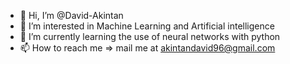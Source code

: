 - 👋 Hi, I’m @David-Akintan
- 👀 I’m interested in Machine Learning and Artificial intelligence
- 🌱 I’m currently learning the use of neural networks with python
- 📫 How to reach me => mail me at akintandavid96@gmail.com

<!---
David-Akintan/David-Akintan is a ✨ special ✨ repository because its `README.md` (this file) appears on your GitHub profile.
You can click the Preview link to take a look at your changes.
--->
